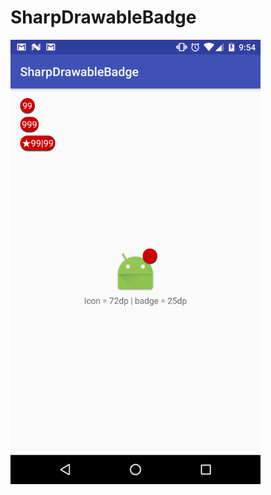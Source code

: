 # SharpDrawableBadge
<img width="400" src="https://github.com/alcohol49/SharpDrawableBadge/blob/master/device-2016-12-20-095453.png" />
